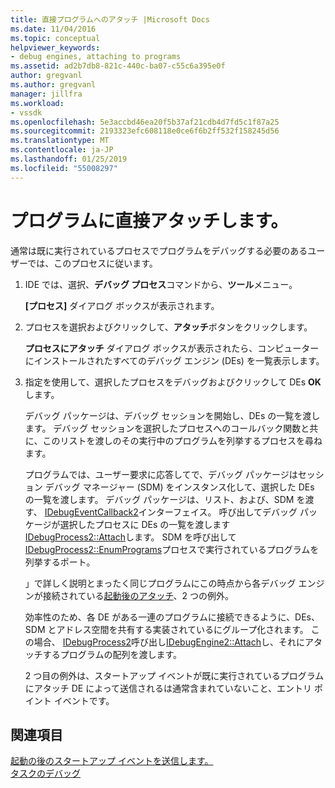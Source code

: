 ```yaml
---
title: 直接プログラムへのアタッチ |Microsoft Docs
ms.date: 11/04/2016
ms.topic: conceptual
helpviewer_keywords:
- debug engines, attaching to programs
ms.assetid: ad2b7db8-821c-440c-ba07-c55c6a395e0f
author: gregvanl
ms.author: gregvanl
manager: jillfra
ms.workload:
- vssdk
ms.openlocfilehash: 5e3accbd46ea20f5b37af21cdb4d7fd5c1f87a25
ms.sourcegitcommit: 2193323efc608118e0ce6f6b2ff532f158245d56
ms.translationtype: MT
ms.contentlocale: ja-JP
ms.lasthandoff: 01/25/2019
ms.locfileid: "55008297"
---
```

# <a name="attach-directly-to-a-program"></a>プログラムに直接アタッチします。
通常は既に実行されているプロセスでプログラムをデバッグする必要のあるユーザーでは、このプロセスに従います。  
  
1. IDE では、選択、**デバッグ プロセス**コマンドから、**ツール**メニュー。  
  
    **[プロセス]** ダイアログ ボックスが表示されます。  
  
2. プロセスを選択およびクリックして、**アタッチ**ボタンをクリックします。  
  
    **プロセスにアタッチ** ダイアログ ボックスが表示されたら、コンピューターにインストールされたすべてのデバッグ エンジン (DEs) を一覧表示します。  
  
3. 指定を使用して、選択したプロセスをデバッグおよびクリックして DEs **OK**します。  
  
   デバッグ パッケージは、デバッグ セッションを開始し、DEs の一覧を渡します。 デバッグ セッションを選択したプロセスへのコールバック関数と共に、このリストを渡しのその実行中のプログラムを列挙するプロセスを尋ねます。  
  
   プログラムでは、ユーザー要求に応答してで、デバッグ パッケージはセッション デバッグ マネージャー (SDM) をインスタンス化して、選択した DEs の一覧を渡します。 デバッグ パッケージは、リスト、および、SDM を渡す、 [IDebugEventCallback2](../../extensibility/debugger/reference/idebugeventcallback2.md)インターフェイス。 呼び出してデバッグ パッケージが選択したプロセスに DEs の一覧を渡します[IDebugProcess2::Attach](../../extensibility/debugger/reference/idebugprocess2-attach.md)します。 SDM を呼び出して[IDebugProcess2::EnumPrograms](../../extensibility/debugger/reference/idebugprocess2-enumprograms.md)プロセスで実行されているプログラムを列挙するポート。  
  
   」で詳しく説明とまったく同じプログラムにこの時点から各デバッグ エンジンが接続されている[起動後のアタッチ](../../extensibility/debugger/attaching-after-a-launch.md)、2 つの例外。  
  
   効率性のため、各 DE がある一連のプログラムに接続できるように、DEs、SDM とアドレス空間を共有する実装されているにグループ化されます。 この場合、 [IDebugProcess2](../../extensibility/debugger/reference/idebugprocess2.md)呼び出し[IDebugEngine2::Attach](../../extensibility/debugger/reference/idebugengine2-attach.md)し、それにアタッチするプログラムの配列を渡します。  
  
   2 つ目の例外は、スタートアップ イベントが既に実行されているプログラムにアタッチ DE によって送信されるは通常含まれていないこと、エントリ ポイント イベントです。  
  
## <a name="see-also"></a>関連項目  
 [起動の後のスタートアップ イベントを送信します。](../../extensibility/debugger/sending-startup-events-after-a-launch.md)   
 [タスクのデバッグ](../../extensibility/debugger/debugging-tasks.md)